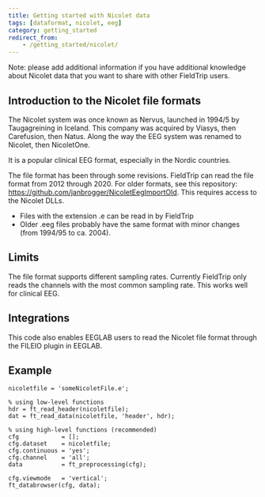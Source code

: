 ```yaml
---
title: Getting started with Nicolet data
tags: [dataformat, nicolet, eeg]
category: getting_started
redirect_from:
    - /getting_started/nicolet/
---
```


Note: please add additional information if you have additional knowledge about Nicolet data that you want to share with other FieldTrip users.

## Introduction to the Nicolet file formats

The Nicolet system was once known as Nervus, launched in 1994/5 by Taugagreining in Iceland. This company was acquired by Viasys, then Carefusion, then Natus. Along the way the EEG system was renamed to Nicolet, then NicoletOne.

It is a popular clinical EEG format, especially in the Nordic countries.

The file format has been through some revisions. FieldTrip can read the file format from 2012 through 2020. For older formats, see this repository: <https://github.com/janbrogger/NicoletEegImportOld>. This requires access to the Nicolet DLLs.

- Files with the extension .e can be read in by FieldTrip
- Older .eeg files probably have the same format with minor changes (from 1994/95 to ca. 2004).

## Limits

The file format supports different sampling rates. Currently FieldTrip only reads the channels with the most common sampling rate. This works well for clinical EEG.

## Integrations

This code also enables EEGLAB users to read the Nicolet file format through the FILEIO plugin in EEGLAB.

## Example

    nicoletfile = 'someNicoletFile.e';
    
    % using low-level functions
    hdr = ft_read_header(nicoletfile);
    dat = ft_read_data(nicoletfile, 'header', hdr);

    % using high-level functions (recommended)
    cfg            = [];
    cfg.dataset    = nicoletfile;
    cfg.continuous = 'yes';
    cfg.channel    = 'all';
    data           = ft_preprocessing(cfg);

    cfg.viewmode   = 'vertical';
    ft_databrowser(cfg, data);
